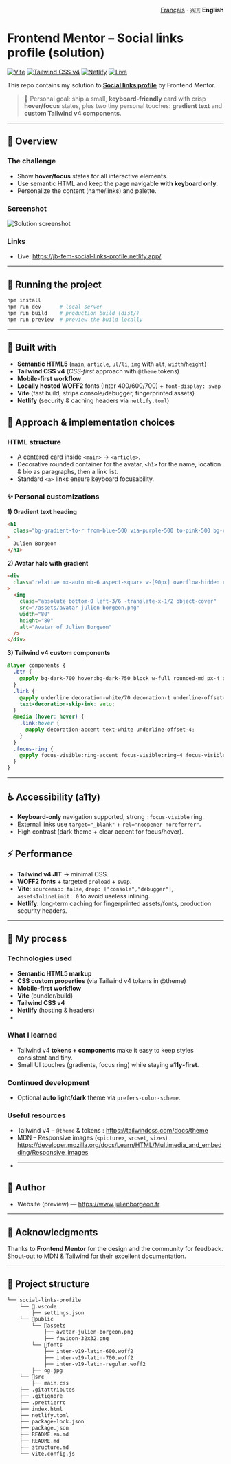 <p align="right" dir="ltr">
  <a href="./README.md" lang="fr" hreflang="fr" rel="alternate" title="Lire la doc en français" aria-label="Lire la doc en français">Français</a> · 🇬🇧 <strong>English</strong>
</p>

# Frontend Mentor – Social links profile (solution)

[![Vite](https://img.shields.io/badge/Vite-⚡-646CFF?logo=vite&logoColor=white)](https://vitejs.dev/) [![Tailwind CSS v4](https://img.shields.io/badge/Tailwind%20CSS-v4-06B6D4?logo=tailwindcss&logoColor=white)](https://tailwindcss.com/) [![Netlify](https://img.shields.io/badge/Netlify-deploy-00C7B7?logo=netlify&logoColor=white)](https://www.netlify.com/) [![Live](https://img.shields.io/badge/Live-jb--fem--social--links--profile.netlify.app-brightgreen)](https://jb-fem-social-links-profile.netlify.app/)

This repo contains my solution to **[Social links profile](https://www.frontendmentor.io/challenges/social-links-profile-UG32l9m6dQ)** by Frontend Mentor.

> 🎯 Personal goal: ship a small, **keyboard‑friendly** card with crisp **hover/focus** states, plus two tiny personal touches: **gradient text** and **custom Tailwind v4 components**.

---

## 🔎 Overview

### The challenge

- Show **hover/focus** states for all interactive elements.
- Use semantic HTML and keep the page navigable **with keyboard only**.
- Personalize the content (name/links) and palette.

### Screenshot

![Solution screenshot](https://jb-fem-social-links-profile.netlify.app/og.jpg)

### Links

- Live: https://jb-fem-social-links-profile.netlify.app/

---

## 🚀 Running the project

```bash
npm install
npm run dev      # local server
npm run build    # production build (dist/)
npm run preview  # preview the build locally
```

---

## 🧱 Built with

- **Semantic HTML5** (`main`, `article`, `ul/li`, `img` with `alt`, `width`/`height`)
- **Tailwind CSS v4** (_CSS‑first_ approach with `@theme` tokens)
- **Mobile‑first workflow**
- **Locally hosted WOFF2** fonts (Inter 400/600/700) + `font-display: swap`
- **Vite** (fast build, strips console/debugger, fingerprinted assets)
- **Netlify** (security & caching headers via `netlify.toml`)

## 🧭 Approach & implementation choices

### HTML structure

- A centered card inside `<main>` → `<article>`.
- Decorative rounded container for the avatar, `<h1>` for the name, location & bio as paragraphs, then a link list.
- Standard `<a>` links ensure keyboard focusability.

### ✨ Personal customizations

**1) Gradient text heading**

```html
<h1
  class="bg-gradient-to-r from-blue-500 via-purple-500 to-pink-500 bg-clip-text text-2xl font-bold tracking-tight text-transparent"
>
  Julien Borgeon
</h1>
```

**2) Avatar halo with gradient**

```html
<div
  class="relative mx-auto mb-6 aspect-square w-[90px] overflow-hidden rounded-full bg-gradient-to-r from-blue-500 via-purple-500 to-pink-500"
>
  <img
    class="absolute bottom-0 left-3/6 -translate-x-1/2 object-cover"
    src="/assets/avatar-julien-borgeon.png"
    width="80"
    height="80"
    alt="Avatar of Julien Borgeon"
  />
</div>
```

**3) Tailwind v4 custom components**

```css
@layer components {
  .btn {
    @apply bg-dark-700 hover:bg-dark-750 block w-full rounded-md px-4 py-3 text-sm font-semibold text-white/80 shadow-md/10 transition-colors duration-150 ease-out;
  }
  .link {
    @apply underline decoration-white/70 decoration-1 underline-offset-2 transition-all duration-200 ease-out;
    text-decoration-skip-ink: auto;
  }
  @media (hover: hover) {
    .link:hover {
      @apply decoration-accent text-white underline-offset-4;
    }
  }
  .focus-ring {
    @apply focus-visible:ring-accent focus-visible:ring-4 focus-visible:ring-offset-2 focus-visible:ring-offset-white/70 focus-visible:outline-none;
  }
}
```

---

## ♿ Accessibility (a11y)

- **Keyboard‑only** navigation supported; strong `:focus-visible` ring.
- External links use `target="_blank"` + `rel="noopener noreferrer"`.
- High contrast (dark theme + clear accent for focus/hover).

## ⚡ Performance

- **Tailwind v4 JIT** → minimal CSS.
- **WOFF2 fonts** + targeted `preload` + `swap`.
- **Vite**: `sourcemap: false`, `drop: ["console","debugger"]`, `assetsInlineLimit: 0` to avoid useless inlining.
- **Netlify**: long‑term caching for fingerprinted assets/fonts, production security headers.

---

## 🧪 My process

### Technologies used

- **Semantic HTML5 markup**
- **CSS custom properties** (via Tailwind v4 tokens in @theme)
- **Mobile‑first workflow**
- **Vite** (bundler/build)
- **Tailwind CSS v4**
- **Netlify** (hosting & headers)
-

### What I learned

- Tailwind v4 **tokens + components** make it easy to keep styles consistent and tiny.
- Small UI touches (gradients, focus ring) while staying **a11y‑first**.

### Continued development

- Optional **auto light/dark** theme via `prefers-color-scheme`.

### Useful resources

- Tailwind v4 – `@theme` & tokens : https://tailwindcss.com/docs/theme
- MDN – Responsive images (`<picture>`, `srcset`, `sizes`) : https://developer.mozilla.org/docs/Learn/HTML/Multimedia_and_embedding/Responsive_images
- ***

## 👤 Author

- Website (preview) — https://www.julienborgeon.fr

---

## 🙌 Acknowledgments

Thanks to **Frontend Mentor** for the design and the community for feedback.
Shout‑out to MDN & Tailwind for their excellent documentation.

---

## 📁 Project structure

```bash
└── social-links-profile
    └── 📁.vscode
        ├── settings.json
    └── 📁public
        └── 📁assets
            ├── avatar-julien-borgeon.png
            ├── favicon-32x32.png
        └── 📁fonts
            ├── inter-v19-latin-600.woff2
            ├── inter-v19-latin-700.woff2
            ├── inter-v19-latin-regular.woff2
        ├── og.jpg
    └── 📁src
        ├── main.css
    ├── .gitattributes
    ├── .gitignore
    ├── .prettierrc
    ├── index.html
    ├── netlify.toml
    ├── package-lock.json
    ├── package.json
    ├── README.en.md
    ├── README.md
    ├── structure.md
    └── vite.config.js
```
